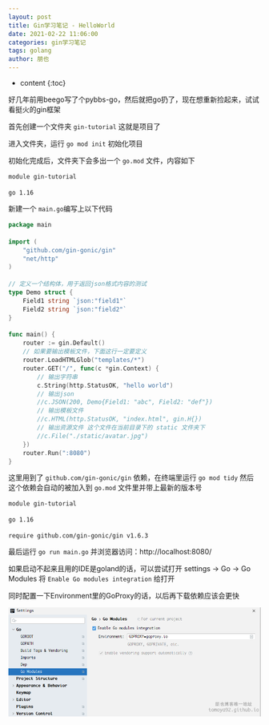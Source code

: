 ```yaml
---
layout: post
title: Gin学习笔记 - HelloWorld
date: 2021-02-22 11:06:00
categories: gin学习笔记
tags: golang
author: 朋也
---
```


* content
  {:toc}

好几年前用beego写了个pybbs-go，然后就把go扔了，现在想重新捡起来，试试看挺火的gin框架

首先创建一个文件夹 `gin-tutorial` 这就是项目了

进入文件夹，运行 `go mod init` 初始化项目

初始化完成后，文件夹下会多出一个 `go.mod` 文件，内容如下

```
module gin-tutorial

go 1.16
```

新建一个 `main.go`编写上以下代码

```go
package main

import (
    "github.com/gin-gonic/gin"
    "net/http"
)

// 定义一个结构体，用于返回json格式内容的测试
type Demo struct {
    Field1 string `json:"field1"`
    Field2 string `json:"field2"`
}

func main() {
    router := gin.Default()
    // 如果要输出模板文件，下面这行一定要定义
    router.LoadHTMLGlob("templates/*")
    router.GET("/", func(c *gin.Context) {
        // 输出字符串
        c.String(http.StatusOK, "hello world")
        // 输出json
        //c.JSON(200, Demo{Field1: "abc", Field2: "def"})
        // 输出模板文件
        //c.HTML(http.StatusOK, "index.html", gin.H{})
        // 输出资源文件 这个文件在当前目录下的 static 文件夹下
        //c.File("./static/avatar.jpg")
    })
    router.Run(":8080")
}
```

这里用到了 `github.com/gin-gonic/gin` 依赖，在终端里运行 `go mod tidy` 然后这个依赖会自动的被加入到 `go.mod` 文件里并带上最新的版本号

```
module gin-tutorial

go 1.16

require github.com/gin-gonic/gin v1.6.3
```

最后运行 `go run main.go` 并浏览器访问：http://localhost:8080/

如果启动不起来且用的IDE是goland的话，可以尝试打开 settings -> Go -> Go Modules 将 `Enable Go modules integration` 给打开

同时配置一下Environment里的GoProxy的话，以后再下载依赖应该会更快

![](/assets/images/2021-02-22-11-53-22.png)
